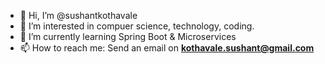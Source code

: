 - 👋 Hi, I’m @sushantkothavale
- 👀 I’m interested in compuer science, technology, coding.
- 🌱 I’m currently learning Spring Boot & Microservices
- 📫 How to reach me: Send an email on **kothavale.sushant@gmail.com**

<!---
sushantkothavale/sushantkothavale is a ✨ special ✨ repository because its `README.md` (this file) appears on your GitHub profile.
You can click the Preview link to take a look at your changes.
--->
